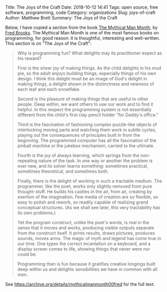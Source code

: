 Title: The Joys of the Craft
Date: 2018-10-12 14:41
Tags: open source, free software, programming, code
Category: organizations
Slug: joys-of-craft
Author: Matthew Brett
Summary: The Joys of the Craft

Below, I have copied a section from the book [The Mythical Man
Month](https://en.wikipedia.org/wiki/The_Mythical_Man-Month), by [Fred
Brooks](https://en.wikipedia.org/wiki/Fred_Brooks).  The Mythical Man Month is
one of the most famous books on programming, for good reason: it is
thoughtful, interesting and well-written.  This section is on "The Joys of the
Craft":

> Why is programming fun? What delights may its practitioner expect as his
> reward?
>
> First is the sheer joy of making things. As the child delights in his mud
> pie, so the adult enjoys building things, especially things of his own
> design. I think this delight must be an image of God's delight in making
> things, a delight shown in the distinctness and newness of each leaf and
> each snowflake.
>
> Second is the pleasure of making things that are useful to other people.
> Deep within, we want others to use our work and to find it helpful. In this
> respect the programming system is not essentially different from the child's
> first clay pencil holder "for Daddy's office."
>
> Third is the fascination of fashioning complex puzzle-like objects of
> interlocking moving parts and watching them work in subtle cycles, playing
> out the consequences of principles built in from the beginning. The
> programmed computer has all the fascination of the pinball machine or the
> jukebox mechanism, carried to the ultimate.
>
> Fourth is the joy of always learning, which springs from the non-repeating
> nature of the task. In one way or another the problem is ever new, and its
> solver learns something: sometimes practical, sometimes theoretical, and
> sometimes both.
>
> Finally, there is the delight of working in such a tractable medium. The
> programmer, like the poet, works only slightly removed from pure
> thought-stuff. He builds his castles in the air, from air, creating by
> exertion of the imagination. Few media of creation are so flexible, so easy
> to polish and rework, so readily capable of realizing grand conceptual
> structures. (As we shall see later, this very tractability has its own
> problems.)
>
> Yet the program construct, unlike the poet's words, is real in the sense
> that it moves and works, producing visible outputs separate from the
> construct itself. It prints results, draws pictures,  produces sounds, moves
> arms. The magic of myth and legend has come true in our time. One types the
> correct incantation on a keyboard, and a display screen comes to life,
> showing things that never were nor could be. 
>
> Programming then is fun because it gratifies creative longings built deep
> within us and delights sensibilities we have in common with all men.

See <https://archive.org/details/mythicalmanmonth00fred> for the full text.
